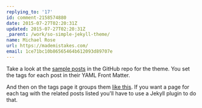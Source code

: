 ```yaml
---
replying_to: '17'
id: comment-2158574880
date: 2015-07-27T02:20:31Z
updated: 2015-07-27T02:20:31Z
_parent: /work/so-simple-jekyll-theme/
name: Michael Rose
url: https://mademistakes.com/
email: 1ce71bc10b86565464b612093d89707e
---
```


Take a look at the [sample posts](https://github.com/mmistakes/so-simple-theme/tree/master/docs/_posts) in the GitHub repo for the theme. You
set the tags for each post in their YAML Front Matter.

And then on the tags
page it groups them [like this](http://mmistakes.github.io/so-simple-theme/tags/). If you want a page for each tag with the related
posts listed you'll have to use a Jekyll plugin to do that.
